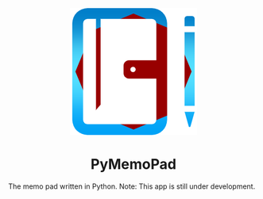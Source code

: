 <div align="center">
<img src="PyMemoPad.png" alt="PyMemoPad">
<h1>PyMemoPad</h1>
</div>

The memo pad written in Python.
Note: This app is still under development.
